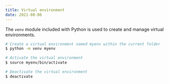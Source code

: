 ```yaml
---
title: Virtual environment
date: 2021-08-06
---
```


The `venv` module included with Python is used to create and manage virtual environments.

```bash
# Create a virtual environment named myenv within the current folder
$ python -m venv myenv

# Activate the virtual environment
$ source myenv/bin/activate

# Deactivate the virtual environment
$ deactivate
```
